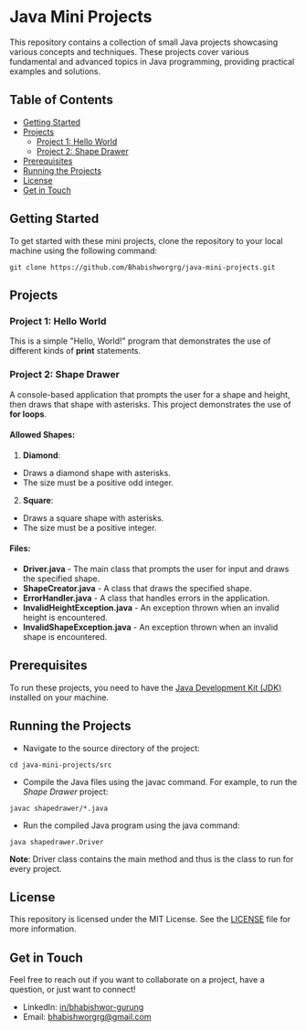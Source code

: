 # Java Mini Projects
This repository contains a collection of small Java projects showcasing various concepts and techniques. These projects cover various fundamental and advanced topics in Java programming, providing practical examples and solutions.


## Table of Contents
- [Getting Started](#getting-started)
- [Projects](#projects)
  - [Project 1: Hello World](#project-1-hello-world)
  - [Project 2: Shape Drawer](#project-2-shape-drawer)
- [Prerequisites](#prerequisites)
- [Running the Projects](#running-the-projects)
- [License](#license)
- [Get in Touch](#get-in-touch)


## Getting Started
To get started with these mini projects, clone the repository to your local machine using the following command:
```
git clone https://github.com/Bhabishworgrg/java-mini-projects.git
```


## Projects
### Project 1: Hello World
  This is a simple "Hello, World!" program that demonstrates the use of different kinds of **print** statements.

### Project 2: Shape Drawer
  A console-based application that prompts the user for a shape and height, then draws that shape with asterisks. This project demonstrates the use of **for loops**.
  #### Allowed Shapes:
  1. **Diamond**:
  - Draws a diamond shape with asterisks.
  - The size must be a positive odd integer.
  2. **Square**:
  - Draws a square shape with asterisks.
  - The size must be a positive integer.
  #### Files:
  - **Driver.java** - The main class that prompts the user for input and draws the specified shape.
  - **ShapeCreator.java** - A class that draws the specified shape.
  - **ErrorHandler.java** - A class that handles errors in the application.
  - **InvalidHeightException.java** - An exception thrown when an invalid height is encountered.
  - **InvalidShapeException.java** - An exception thrown when an invalid shape is encountered.

## Prerequisites
To run these projects, you need to have the [Java Development Kit (JDK)](https://www.oracle.com/in/java/technologies/downloads/) installed on your machine.

## Running the Projects
- Navigate to the source directory of the project:
```
cd java-mini-projects/src
```
- Compile the Java files using the javac command. For example, to run the *Shape Drawer* project:
```
javac shapedrawer/*.java
```
- Run the compiled Java program using the java command:
```
java shapedrawer.Driver
```
**Note**: Driver class contains the main method and thus is the class to run for every project.

## License
This repository is licensed under the MIT License. See the [LICENSE](https://github.com/Bhabishworgrg/java-mini-projects/blob/main/LICENSE) file for more information.

## Get in Touch
Feel free to reach out if you want to collaborate on a project, have a question, or just want to connect!
- LinkedIn: [in/bhabishwor-gurung](https://www.linkedin.com/in/bhabishwor-gurung/)
- Email: [bhabishworgrg@gmail.com](mailto:bhabishworgrg@gmail.com)